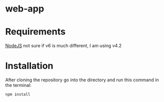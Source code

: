 # web-app

# Requirements
[NodeJS](https://nodejs.org/en/) not sure if v6 is much different, I am using v4.2

# Installation
After cloning the repository go into the directory and run this command in the terminal:

	
	npm install
	
